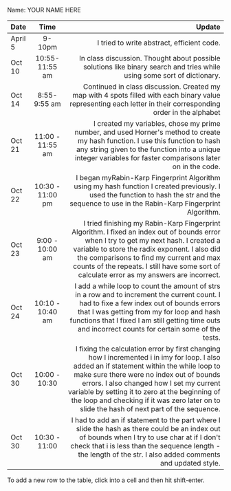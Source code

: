 Name: YOUR NAME HERE

| Date    |       Time       |                                                                                                                                                                                                                                                                                                                                                                               Update |
|:--------|:----------------:|-------------------------------------------------------------------------------------------------------------------------------------------------------------------------------------------------------------------------------------------------------------------------------------------------------------------------------------------------------------------------------------:|
| April 5 |      9-10pm      |                                                                                                                                                                                                                                                                                                                                           I tried to write abstract, efficient code. |
| Oct 10  |  10:55-11:55 am  |                                                                                                                                                                                                                                                              In class discussion. Thought about possible solutions like binary search and tries while using some sort of dictionary. |
| Oct 14  |   8:55-9:55 am   |                                                                                                                                                                                                                       Continued in class discussion. Created my map with 4 spots filled with each binary value representing each letter in their corresponding order in the alphabet |
| Oct 21  | 11:00 - 11:55 am |                                                                                                                                        I created my variables, chose my prime number, and used Horner's method to create my hash function. I use this function to hash any string given to the function into a unique integer variables for faster comparisons later on in the code. |
| Oct 22  | 10:30 - 11:00 pm |                                                                                                                                                                                         I began myRabin-Karp Fingerprint Algorithm using my hash function I created previously. I used the function to hash the str and the sequence to use in the Rabin-Karp Fingerprint Algorithm. |
| Oct 23  | 9:00 - 10:00 am  |                                                    I tried finishing my Rabin-Karp Fingerprint Algorithm. I fixed an index out of bounds error when I try to get my next hash. I created a variable to store the radix exponent. I also did the comparisons to find my current and max counts of the repeats. I still have some sort of calculate error as my answers are incorrect. |
| Oct 24  | 10:10 - 10:40 am |                                                                                      I add a while loop to count the amount of strs in a row and to increment the current count. I had to fixe a few index out of bounds errors that I was getting from my for loop and hash functions that I fixed I am still getting time outs and incorrect counts for certain some of the tests. |
| Oct 30  |  10:00 - 10:30   | I fixing the calculation error by first changing how I incremented i in imy for loop. I also added an if statement within the while loop to make sure there were no index out of bounds errors. I also changed how I set my current variable by setting it to zero at the beginning of the loop and checking if it was zero later on to slide the hash of next part of the sequence. |
| Oct 30  |  10:30 - 11:00   |                                                                                                                        I had to add an if statement to the part where I slide the hash as there could be an index out of bounds when I try to use char at if I don't check that i is less than the sequence length - the length of the str. I also added comments and updated style. |


To add a new row to the table, click into a cell and then hit shift-enter.